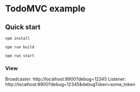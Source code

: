 # TodoMVC example

## Quick start

`npm install`

`npm run build`

`npm run start`

### View

Broadcaster: http://localhost:8900?debug=12345
Listener: http://localhost:8900?debug=12345&debugToken=some_token
